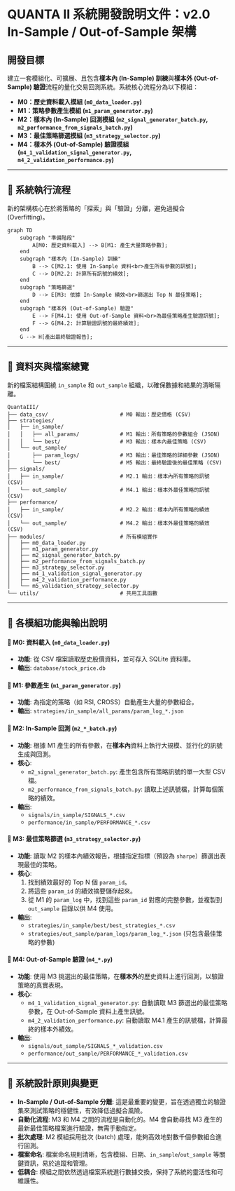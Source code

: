 # QUANTA II 系統開發說明文件：v2.0 In-Sample / Out-of-Sample 架構

## 開發目標

建立一套模組化、可擴展、且包含**樣本內 (In-Sample) 訓練**與**樣本外 (Out-of-Sample) 驗證**流程的量化交易回測系統。系統核心流程分為以下模組：

*   **M0：歷史資料載入模組 (`m0_data_loader.py`)**
*   **M1：策略參數產生模組 (`m1_param_generator.py`)**
*   **M2：樣本內 (In-Sample) 回測模組 (`m2_signal_generator_batch.py`, `m2_performance_from_signals_batch.py`)**
*   **M3：最佳策略篩選模組 (`m3_strategy_selector.py`)**
*   **M4：樣本外 (Out-of-Sample) 驗證模組 (`m4_1_validation_signal_generator.py`, `m4_2_validation_performance.py`)**

---

## 🚀 系統執行流程

新的架構核心在於將策略的「探索」與「驗證」分離，避免過擬合 (Overfitting)。

```mermaid
graph TD
    subgraph "準備階段"
        A[M0: 歷史資料載入] --> B[M1: 產生大量策略參數];
    end
    subgraph "樣本內 (In-Sample) 訓練"
        B --> C[M2.1: 使用 In-Sample 資料<br>產生所有參數的訊號];
        C --> D[M2.2: 計算所有訊號的績效];
    end
    subgraph "策略篩選"
        D --> E[M3: 依據 In-Sample 績效<br>篩選出 Top N 最佳策略];
    end
    subgraph "樣本外 (Out-of-Sample) 驗證"
        E --> F[M4.1: 使用 Out-of-Sample 資料<br>為最佳策略產生驗證訊號];
        F --> G[M4.2: 計算驗證訊號的最終績效];
    end
    G --> H[產出最終驗證報告];
```

---

## 📂 資料夾與檔案總覽

新的檔案結構圍繞 `in_sample` 和 `out_sample` 組織，以確保數據和結果的清晰隔離。

```
QuantaIII/
├── data_csv/                       # M0 輸出：歷史價格 (CSV)
├── strategies/
│   ├── in_sample/
│   │   ├── all_params/             # M1 輸出：所有策略的參數組合 (JSON)
│   │   └── best/                   # M3 輸出：樣本內最佳策略 (CSV)
│   └── out_sample/
│       ├── param_logs/             # M3 輸出：最佳策略的詳細參數 (JSON)
│       └── best/                   # M5 輸出：最終驗證後的最佳策略 (CSV)
├── signals/
│   ├── in_sample/                  # M2.1 輸出：樣本內所有策略的訊號 (CSV)
│   └── out_sample/                 # M4.1 輸出：樣本外最佳策略的訊號 (CSV)
├── performance/
│   ├── in_sample/                  # M2.2 輸出：樣本內所有策略的績效 (CSV)
│   └── out_sample/                 # M4.2 輸出：樣本外最佳策略的績效 (CSV)
├── modules/                        # 所有模組實作
│   ├── m0_data_loader.py
│   ├── m1_param_generator.py
│   ├── m2_signal_generator_batch.py
│   ├── m2_performance_from_signals_batch.py
│   ├── m3_strategy_selector.py
│   ├── m4_1_validation_signal_generator.py
│   ├── m4_2_validation_performance.py
│   └── m5_validation_strategy_selector.py
└── utils/                          # 共用工具函數
```

---

## 🧩 各模組功能與輸出說明

#### 🔹 M0: 資料載入 (`m0_data_loader.py`)
*   **功能**: 從 CSV 檔案讀取歷史股價資料，並可存入 SQLite 資料庫。
*   **輸出**: `database/stock_price.db`

#### 🔹 M1: 參數產生 (`m1_param_generator.py`)
*   **功能**: 為指定的策略（如 RSI, CROSS）自動產生大量的參數組合。
*   **輸出**: `strategies/in_sample/all_params/param_log_*.json`

#### 🔹 M2: In-Sample 回測 (`m2_*_batch.py`)
*   **功能**: 根據 M1 產生的所有參數，在**樣本內**資料上執行大規模、並行化的訊號生成與回測。
*   **核心**:
    *   `m2_signal_generator_batch.py`: 產生包含所有策略訊號的單一大型 CSV 檔。
    *   `m2_performance_from_signals_batch.py`: 讀取上述訊號檔，計算每個策略的績效。
*   **輸出**:
    *   `signals/in_sample/SIGNALS_*.csv`
    *   `performance/in_sample/PERFORMANCE_*.csv`

#### 🔹 M3: 最佳策略篩選 (`m3_strategy_selector.py`)
*   **功能**: 讀取 M2 的樣本內績效報告，根據指定指標（預設為 `sharpe`）篩選出表現最佳的策略。
*   **核心**:
    1.  找到績效最好的 Top N 個 `param_id`。
    2.  將這些 `param_id` 的績效摘要儲存起來。
    3.  從 M1 的 `param_log` 中，找到這些 `param_id` 對應的完整參數，並複製到 `out_sample` 目錄以供 M4 使用。
*   **輸出**:
    *   `strategies/in_sample/best/best_strategies_*.csv`
    *   `strategies/out_sample/param_logs/param_log_*.json` (只包含最佳策略的參數)

#### 🔹 M4: Out-of-Sample 驗證 (`m4_*.py`)
*   **功能**: 使用 M3 挑選出的最佳策略，在**樣本外**的歷史資料上進行回測，以驗證策略的真實表現。
*   **核心**:
    *   `m4_1_validation_signal_generator.py`: 自動讀取 M3 篩選出的最佳策略參數，在 Out-of-Sample 資料上產生訊號。
    *   `m4_2_validation_performance.py`: 自動讀取 M4.1 產生的訊號檔，計算最終的樣本外績效。
*   **輸出**:
    *   `signals/out_sample/SIGNALS_*_validation.csv`
    *   `performance/out_sample/PERFORMANCE_*_validation.csv`

---

## 🧠 系統設計原則與變更
*   **In-Sample / Out-of-Sample 分離**: 這是最重要的變更，旨在透過獨立的驗證集來測試策略的穩健性，有效降低過擬合風險。
*   **自動化流程**: M3 和 M4 之間的流程是自動化的。M4 會自動尋找 M3 產生的最新最佳策略檔案進行驗證，無需手動指定。
*   **批次處理**: M2 模組採用批次 (batch) 處理，能夠高效地對數千個參數組合進行回測。
*   **檔案命名**: 檔案命名規則清晰，包含模組、日期、`in_sample`/`out_sample` 等關鍵資訊，易於追蹤和管理。
*   **低耦合**: 模組之間依然透過檔案系統進行數據交換，保持了系統的靈活性和可維護性。
